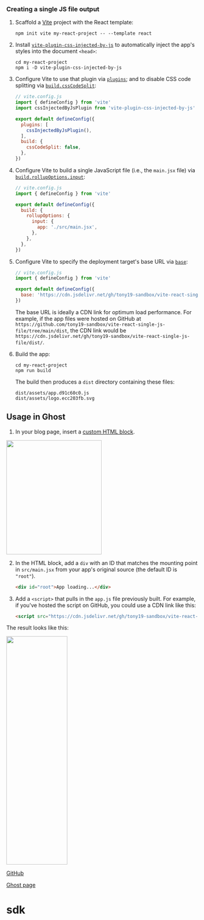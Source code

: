 ### Creating a single JS file output

1. Scaffold a [Vite](https://vitejs.dev/) project with the React template:

   ```shell
   npm init vite my-react-project -- --template react
   ```

2. Install [`vite-plugin-css-injected-by-js`](https://www.npmjs.com/package/vite-plugin-css-injected-by-js?activeTab=readme) to automatically inject the app's styles into the document `<head>`:

   ```shell
   cd my-react-project
   npm i -D vite-plugin-css-injected-by-js
   ```

3. Configure Vite to use that plugin via [`plugins`](https://vitejs.dev/config/#plugins); and to disable CSS code splitting via [`build.cssCodeSplit`](https://vitejs.dev/config/#build-csscodesplit):

   ```js
   // vite.config.js
   import { defineConfig } from 'vite'
   import cssInjectedByJsPlugin from 'vite-plugin-css-injected-by-js'

   export default defineConfig({
     plugins: [
       cssInjectedByJsPlugin(),
     ],
     build: {
       cssCodeSplit: false,
     },
   })
   ```

4. Configure Vite to build a single JavaScript file (i.e., the `main.jsx` file) via [`build.rollupOptions.input`](https://vitejs.dev/config/#build-rollupoptions):

   ```js
   // vite.config.js
   import { defineConfig } from 'vite'

   export default defineConfig({
     build: {
       rollupOptions: {
         input: {
           app: './src/main.jsx',
         },
       },
     },
   })
   ```

5. Configure Vite to specify the deployment target's base URL via [`base`](https://vitejs.dev/config/#base):

   ```js
   // vite.config.js
   import { defineConfig } from 'vite'

   export default defineConfig({
     base: 'https://cdn.jsdelivr.net/gh/tony19-sandbox/vite-react-single-js-file/dist/',
   })
   ```

   The base URL is ideally a CDN link for optimum load performance. For example, if the app files were hosted on GitHub at `https://github.com/tony19-sandbox/vite-react-single-js-file/tree/main/dist`, the CDN link would be `https://cdn.jsdelivr.net/gh/tony19-sandbox/vite-react-single-js-file/dist/`.

6. Build the app:

   ```shell
   cd my-react-project
   npm run build
   ```

   The build then produces a `dist` directory containing these files:

   ```none
   dist/assets/app.d91c60c0.js
   dist/assets/logo.ecc203fb.svg
   ```

## Usage in Ghost

1. In your blog page, insert a [custom HTML block](https://ghost.org/help/using-the-editor/#adding-custom-html).

<img src="https://i.stack.imgur.com/8j16M.png" width="250" height="300">

2. In the HTML block, add a `div` with an ID that matches the mounting point in `src/main.jsx` from your app's original source (the default ID is `"root"`).

    ```html
    <div id="root">App loading...</div>
    ```

3. Add a `<script>` that pulls in the `app.js` file previously built. For example, if you've hosted the script on GitHub, you could use a CDN link like this:

    ```html
    <script src="https://cdn.jsdelivr.net/gh/tony19-sandbox/vite-react-single-js-file/dist/assets/app.d91c60c0.js"></script>
    ```

The result looks like this:

<img src="https://i.stack.imgur.com/3Nj2l.png" width="160" height="600">

[GitHub](https://github.com/tony19-sandbox/vite-react-single-js-file)

[Ghost page](https://react-app-in-ghost.ghost.io/p/bcab0f9f-070c-4dbf-bfed-11edf121d38a/)
# sdk
